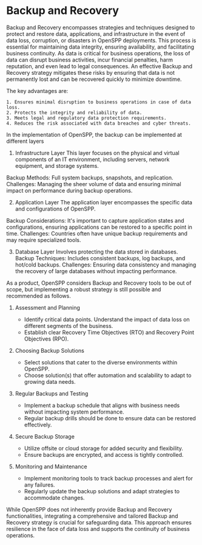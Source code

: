 # Backup and Recovery

Backup and Recovery encompasses strategies and techniques designed to protect and restore data, applications, and infrastructure in the event of data loss, corruption, or disasters in OpenSPP deployments. This process is essential for maintaining data integrity, ensuring availability, and facilitating business continuity. As data is critical for business operations, the loss of data can disrupt business activities, incur financial penalties, harm reputation, and even lead to legal consequences. An effective Backup and Recovery strategy mitigates these risks by ensuring that data is not permanently lost and can be recovered quickly to minimize downtime.

The key advantages are:

    1. Ensures minimal disruption to business operations in case of data loss.
    2. Protects the integrity and reliability of data.
    3. Meets legal and regulatory data protection requirements.
    4. Reduces the risk associated with data breaches and cyber threats.

In the implementation of OpenSPP, the backup can be implemented at different layers

1. Infrastructure Layer
   This layer focuses on the physical and virtual components of an IT environment, including servers, network equipment, and storage systems.

Backup Methods: Full system backups, snapshots, and replication.
Challenges: Managing the sheer volume of data and ensuring minimal impact on performance during backup operations.

2. Application Layer
   The application layer encompasses the specific data and configurations of OpenSPP.

Backup Considerations: It's important to capture application states and configurations, ensuring applications can be restored to a specific point in time.
Challenges: Countries often have unique backup requirements and may require specialized tools.

3. Database Layer
   Involves protecting the data stored in databases.
   Backup Techniques: Includes consistent backups, log backups, and hot/cold backups.
   Challenges: Ensuring data consistency and managing the recovery of large databases without impacting performance.

As a product, OpenSPP considers Backup and Recovery tools to be out of scope, but implementing a robust strategy is still possible and recommended as follows.

1. Assessment and Planning

   - Identify critical data points. Understand the impact of data loss on different segments of the business.
   - Establish clear Recovery Time Objectives (RTO) and Recovery Point Objectives (RPO).

2. Choosing Backup Solutions

   - Select solutions that cater to the diverse environments within OpenSPP.
   - Choose solution(s) that offer automation and scalability to adapt to growing data needs.

3. Regular Backups and Testing

   - Implement a backup schedule that aligns with business needs without impacting system performance.
   - Regular backup drills should be done to ensure data can be restored effectively.

4. Secure Backup Storage

   - Utilize offsite or cloud storage for added security and flexibility.
   - Ensure backups are encrypted, and access is tightly controlled.

5. Monitoring and Maintenance
   - Implement monitoring tools to track backup processes and alert for any failures.
   - Regularly update the backup solutions and adapt strategies to accommodate changes.

While OpenSPP does not inherently provide Backup and Recovery functionalities, integrating a comprehensive and tailored Backup and Recovery strategy is crucial for safeguarding data. This approach ensures resilience in the face of data loss and supports the continuity of business operations.
